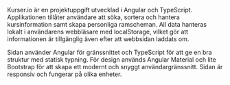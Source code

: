 Kurser.io är en projektuppgift utvecklad i Angular och TypeScript. Applikationen tillåter användare att söka, sortera och hantera kursinformation samt skapa personliga ramscheman. All data hanteras lokalt i användarens webbläsare med localStorage, vilket gör att informationen är tillgänglig även efter att webbsidan laddats om.

Sidan använder Angular för gränssnittet och TypeScript för att ge en bra struktur med statisk typning. För design används Angular Material och lite Bootstrap för att skapa ett modernt och snyggt användargränssnitt. Sidan är responsiv och fungerar på olika enheter.